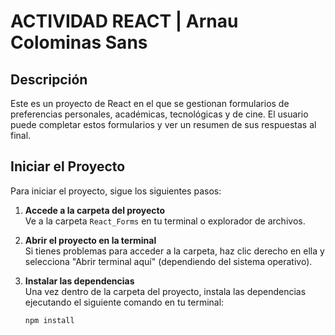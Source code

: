 # ACTIVIDAD REACT | Arnau Colominas Sans

## Descripción

Este es un proyecto de React en el que se gestionan formularios de preferencias personales, académicas, tecnológicas y de cine. El usuario puede completar estos formularios y ver un resumen de sus respuestas al final.

## Iniciar el Proyecto

Para iniciar el proyecto, sigue los siguientes pasos:

1. **Accede a la carpeta del proyecto**  
   Ve a la carpeta `React_Forms` en tu terminal o explorador de archivos.

2. **Abrir el proyecto en la terminal**  
   Si tienes problemas para acceder a la carpeta, haz clic derecho en ella y selecciona "Abrir terminal aquí" (dependiendo del sistema operativo).

3. **Instalar las dependencias**  
   Una vez dentro de la carpeta del proyecto, instala las dependencias ejecutando el siguiente comando en tu terminal:

   ```bash
   npm install
